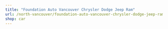 ```yaml
---
title: "Foundation Auto Vancouver Chrysler Dodge Jeep Ram"
url: /north-vancouver/foundation-auto-vancouver-chrysler-dodge-jeep-ram/
shop: car
---
```

